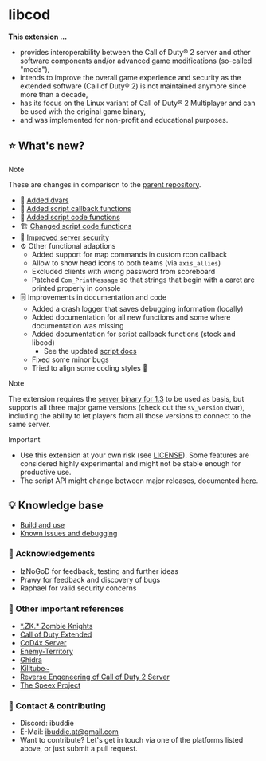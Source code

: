 # libcod

**This extension ...**
- provides interoperability between the Call of Duty&reg; 2 server and other software components and/or advanced game modifications (so-called "mods"),
- intends to improve the overall game experience and security as the extended software (Call of Duty&reg; 2) is not maintained anymore since more than a decade,
- has its focus on the Linux variant of Call of Duty&reg; 2 Multiplayer and can be used with the original game binary,
- and was implemented for non-profit and educational purposes.

## ⭐ What's new?
> [!NOTE]
> These are changes in comparison to the [parent repository](doc/history.md).
- 🔢 [Added dvars](doc/added_dvars.md)
- 🔀 [Added script callback functions](doc/added_script_callback_functions.md)
- 🔣 [Added script code functions](doc/added_script_functions.md)
- 🏗 [Changed script code functions](doc/changed_script_functions.md)
- 🚨 [Improved server security](doc/security_features.md)
- ⚙ Other functional adaptions
  - Added support for map commands in custom rcon callback
  - Allow to show head icons to both teams (via `axis_allies`)
  - Excluded clients with wrong password from scoreboard
  - Patched `Com_PrintMessage` so that strings that begin with a caret are printed properly in console
- 🗒 Improvements in documentation and code
  - Added a crash logger that saves debugging information (locally)
  - Added documentation for all new functions and some where documentation was missing
  - Added documentation for script callback functions (stock and libcod)
    - See the updated [script docs](https://www.ibuddie.at/libcod/index.html)
  - Fixed some minor bugs
  - Tried to align some coding styles 💩

> [!NOTE]
> The extension requires the [server binary for 1.3](cod2_lnxded) to be used as basis, but supports all three major game versions (check out the `sv_version` dvar), including the ability to let players from all those versions to connect to the same server.

> [!IMPORTANT]
> - Use this extension at your own risk (see [LICENSE](LICENSE.md)). Some features are considered highly experimental and might not be stable enough for productive use.
> - The script API might change between major releases, documented [here](doc/changed_script_functions.md).

## 💡 Knowledge base
- [Build and use](doc/building.md)
- [Known issues and debugging](doc/debugging.md)

### 🤝 Acknowledgements
- IzNoGoD for feedback, testing and further ideas
- Prawy for feedback and discovery of bugs
- Raphael for valid security concerns

### 🔗 Other important references
- [\*.ZK.\* Zombie Knights](https://discord.gg/f9uS49Hhcs)
- [Call of Duty Extended](https://github.com/xtnded/codextended)
- [CoD4x Server](https://github.com/callofduty4x/CoD4x_Server)
- [Enemy-Territory](https://github.com/id-Software/Enemy-Territory)
- [Ghidra](https://github.com/NationalSecurityAgency/ghidra)
- [Killtube~](https://killtube.org/)
- [Reverse Engeneering of Call of Duty 2 Server](https://github.com/voron00/CoD2rev_Server)
- [The Speex Project](https://www.speex.org/)

### 💬 Contact & contributing
- Discord: ibuddie
- E-Mail: [ibuddie.at@gmail.com](mailto:ibuddie.at@gmail.com)
- Want to contribute? Let's get in touch via one of the platforms listed above, or just submit a pull request.